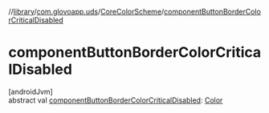 //[library](../../../index.md)/[com.glovoapp.uds](../index.md)/[CoreColorScheme](index.md)/[componentButtonBorderColorCriticalDisabled](component-button-border-color-critical-disabled.md)

# componentButtonBorderColorCriticalDisabled

[androidJvm]\
abstract val [componentButtonBorderColorCriticalDisabled](component-button-border-color-critical-disabled.md): [Color](https://developer.android.com/reference/kotlin/androidx/compose/ui/graphics/Color.html)
